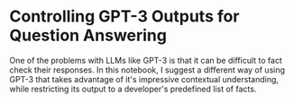 # Controlling GPT-3 Outputs for Question Answering

One of the problems with LLMs like GPT-3 is that it can be difficult to fact check their responses. In this notebook, I suggest a different way of using GPT-3 that takes advantage of it's impressive contextual understanding, while restricting its output to a developer's predefined list of facts.
